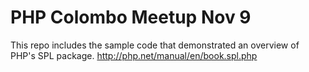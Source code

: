 # PHP Colombo Meetup Nov 9

This repo includes the sample code that demonstrated an overview of PHP's SPL package.
http://php.net/manual/en/book.spl.php